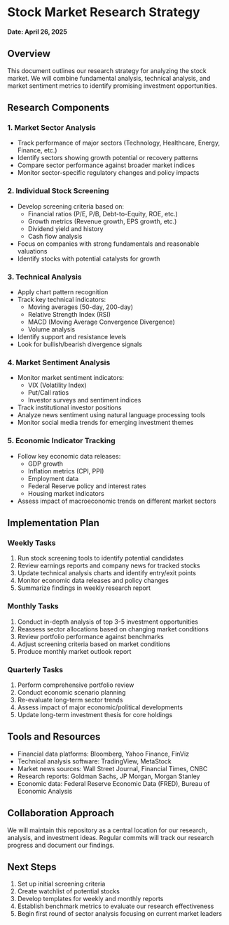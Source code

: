 # Stock Market Research Strategy
**Date: April 26, 2025**

## Overview
This document outlines our research strategy for analyzing the stock market. We will combine fundamental analysis, technical analysis, and market sentiment metrics to identify promising investment opportunities.

## Research Components

### 1. Market Sector Analysis
- Track performance of major sectors (Technology, Healthcare, Energy, Finance, etc.)
- Identify sectors showing growth potential or recovery patterns
- Compare sector performance against broader market indices
- Monitor sector-specific regulatory changes and policy impacts

### 2. Individual Stock Screening
- Develop screening criteria based on:
  - Financial ratios (P/E, P/B, Debt-to-Equity, ROE, etc.)
  - Growth metrics (Revenue growth, EPS growth, etc.)
  - Dividend yield and history
  - Cash flow analysis
- Focus on companies with strong fundamentals and reasonable valuations
- Identify stocks with potential catalysts for growth

### 3. Technical Analysis
- Apply chart pattern recognition
- Track key technical indicators:
  - Moving averages (50-day, 200-day)
  - Relative Strength Index (RSI)
  - MACD (Moving Average Convergence Divergence)
  - Volume analysis
- Identify support and resistance levels
- Look for bullish/bearish divergence signals

### 4. Market Sentiment Analysis
- Monitor market sentiment indicators:
  - VIX (Volatility Index)
  - Put/Call ratios
  - Investor surveys and sentiment indices
- Track institutional investor positions
- Analyze news sentiment using natural language processing tools
- Monitor social media trends for emerging investment themes

### 5. Economic Indicator Tracking
- Follow key economic data releases:
  - GDP growth
  - Inflation metrics (CPI, PPI)
  - Employment data
  - Federal Reserve policy and interest rates
  - Housing market indicators
- Assess impact of macroeconomic trends on different market sectors

## Implementation Plan

### Weekly Tasks
1. Run stock screening tools to identify potential candidates
2. Review earnings reports and company news for tracked stocks
3. Update technical analysis charts and identify entry/exit points
4. Monitor economic data releases and policy changes
5. Summarize findings in weekly research report

### Monthly Tasks
1. Conduct in-depth analysis of top 3-5 investment opportunities
2. Reassess sector allocations based on changing market conditions
3. Review portfolio performance against benchmarks
4. Adjust screening criteria based on market conditions
5. Produce monthly market outlook report

### Quarterly Tasks
1. Perform comprehensive portfolio review
2. Conduct economic scenario planning
3. Re-evaluate long-term sector trends
4. Assess impact of major economic/political developments
5. Update long-term investment thesis for core holdings

## Tools and Resources
- Financial data platforms: Bloomberg, Yahoo Finance, FinViz
- Technical analysis software: TradingView, MetaStock
- Market news sources: Wall Street Journal, Financial Times, CNBC
- Research reports: Goldman Sachs, JP Morgan, Morgan Stanley
- Economic data: Federal Reserve Economic Data (FRED), Bureau of Economic Analysis

## Collaboration Approach
We will maintain this repository as a central location for our research, analysis, and investment ideas. Regular commits will track our research progress and document our findings.

## Next Steps
1. Set up initial screening criteria
2. Create watchlist of potential stocks
3. Develop templates for weekly and monthly reports
4. Establish benchmark metrics to evaluate our research effectiveness
5. Begin first round of sector analysis focusing on current market leaders